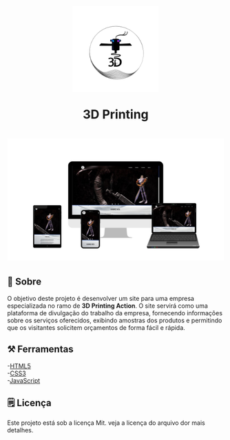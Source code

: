<h1 align="center">
    <img width="200px" src="html/img/p.inicial/logo.png" alt="">
    <p>3D Printing</p>
</h1>
<h1 align="center">
    <img src="html/img/p.inicial/teladevariosaparelho.jpg" >
</h1>

## 📕 Sobre
O objetivo deste projeto é desenvolver um site para uma empresa especializada no ramo de **3D Printing Action**. O site servirá como uma plataforma de divulgação do trabalho da empresa, fornecendo informações sobre os serviços oferecidos, exibindo amostras dos produtos e permitindo que os visitantes solicitem orçamentos de forma fácil e rápida.

## ⚒️ Ferramentas
-[HTML5](https://html.spec.whatwg.org/)<br>
-[CSS3](https://www.w3c.br/)<br>
-[JavaScript](https://www.typescriptlang.org/)

## 🗒️ Licença
Este projeto está sob a licença Mit. veja a licença do arquivo dor mais detalhes.
